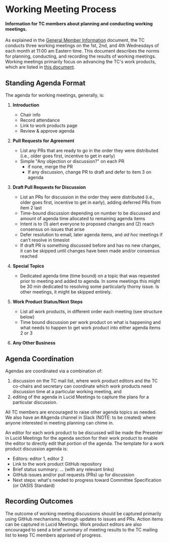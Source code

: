 # Working Meeting Process
#### Information for TC members about planning and conducting working meetings.

As explained in the [General Member
Information](General-Member-Info.md) document, the TC conducts
three working meetings on the 1st, 2nd, and 4th Wednesdays of
each month at 11:00 am Eastern time. This document describes the
norms for planning, conducting, and recording the results of
working meetings. Working meetings primarily focus on advancing
the TC's work products, which are listed in [this
document](Work-Product-List.md).

## Standing Agenda Format

The agenda for working meetings, generally, is:

1.	**Introduction** 
    *	Chair info 
    *	Record attendance
    *	Link to work products page
    *	Review & approve agenda

2.	**Pull Requests for Agreement** 
    *   List any PRs that are ready to go in the order they were
        distributed (i.e., older goes first, incentive to get in
        early)
    *   Simple "Any objection or discussion?" on each PR 
        *	if none, merge the PR
        *	If any discussion, change PR to draft and defer to item 3 on agenda

3.	**Draft Pull Requests for Discussion** 
    *   List an PRs for discussion in the order they were
        distributed (i.e., older goes first, incentive to get in
        early), adding deferred PRs from item 2 last
    *   Time-bound discussion depending on number to be discussed
        and amount of agenda time allocated to remaining agenda
        items
    *   Intent is to (1) alert everyone to proposed changes and
        (2) reach consensus on issues that arise
    *   Defer resolution to email, later agenda items, and *ad
        hoc* meetings if can’t resolve in timeslot
    *   If draft PR is something discussed before and has no new
        changes, it can be skipped until changes have been made
        and/or consensus reached

4.	**Special Topics** 
    *   Dedicated agenda time (time bound) on a topic that was
        requested prior to meeting and added to agenda. In some
        meetings this might be 30 min dedicated to resolving some
        particularly thorny issue. Is other meetings, it might be
        skipped entirely.

5.	**Work Product Status/Next Steps** 
    *   List all work products, in different order each meeting
        (see structure below)
    *   Time bound discussion per work product on what is
        happening and what needs to happen to get work product
        into either agenda items 2 or 3

6.	**Any Other Business**


## Agenda Coordination
 
Agendas are coordinated via a combination of: 
 1) discussion on the TC mail list, where work product editors
    and the TC co-chairs and secretary can coordinate which work
    products need discussion time at a particular working
    meeting, and 
 1) editing of the agenda in Lucid Meetings to capture the plans
    for a particular discussion. 

All TC members are encouraged to raise other agenda topics as
needed. We also have an #Agenda channel in Slack (NOTE: to be
created) where anyone interested in meeting planning can chime
in. 

An editor for each work product to be discussed will be made the
Presenter in Lucid Meetings for the agenda section for their work
product to enable the editor to directly edit that portion of the
agenda. The template for a work product discussion agenda is:
 * Editors:  editor 1, editor 2
 * Link to the work product GitHub repository
 * Brief status summary: ... (with any relevant links)
 * GitHub issues and/or pull requests (PRs) up for discussion
 * Next steps: what's needed to progress toward Committee Specification (or OASIS Standard)

## Recording Outcomes

The outcome of working meeting discussions should be captured
primarily using GitHub mechanisms, through updates to issues and
PRs. Action items can be captured in Lucid Meetings. Work product
editors are also encouraged to send a brief summary of meeting
results to the TC mailing list to keep TC members apprised of
progress.
